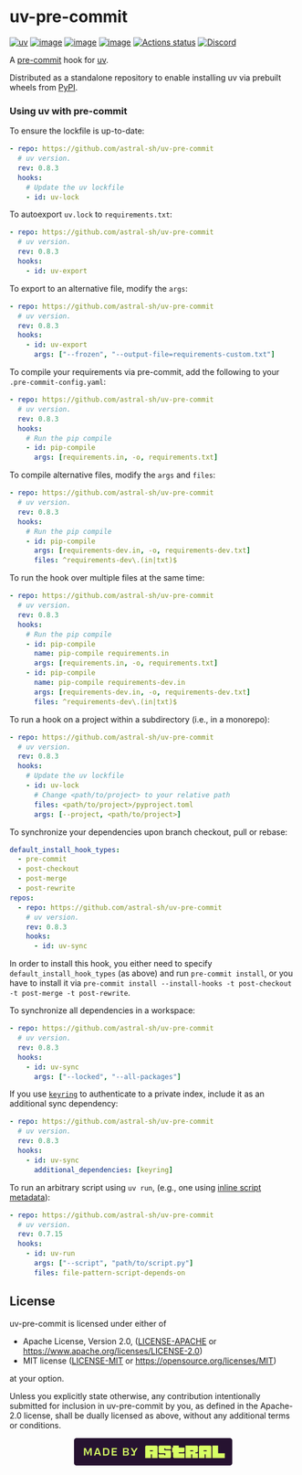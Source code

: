 # uv-pre-commit

[![uv](https://img.shields.io/endpoint?url=https://raw.githubusercontent.com/astral-sh/uv/main/assets/badge/v0.json)](https://github.com/astral-sh/uv)
[![image](https://img.shields.io/pypi/v/uv.svg)](https://pypi.python.org/pypi/uv)
[![image](https://img.shields.io/pypi/l/uv.svg)](https://pypi.python.org/pypi/uv)
[![image](https://img.shields.io/pypi/pyversions/uv.svg)](https://pypi.python.org/pypi/uv)
[![Actions status](https://github.com/astral-sh/uv-pre-commit/workflows/main/badge.svg)](https://github.com/astral-sh/uv-pre-commit/actions)
[![Discord](https://img.shields.io/badge/Discord-%235865F2.svg?logo=discord&logoColor=white)](https://discord.gg/astral-sh)

A [pre-commit](https://pre-commit.com/) hook for [uv](https://github.com/astral-sh/uv).

Distributed as a standalone repository to enable installing uv via prebuilt wheels from
[PyPI](https://pypi.org/project/uv/).

### Using uv with pre-commit


To ensure the lockfile is up-to-date:

```yaml
- repo: https://github.com/astral-sh/uv-pre-commit
  # uv version.
  rev: 0.8.3
  hooks:
    # Update the uv lockfile
    - id: uv-lock
```

To autoexport `uv.lock` to `requirements.txt`:

```yaml
- repo: https://github.com/astral-sh/uv-pre-commit
  # uv version.
  rev: 0.8.3
  hooks:
    - id: uv-export
```

To export to an alternative file, modify the `args`:

```yaml
- repo: https://github.com/astral-sh/uv-pre-commit
  # uv version.
  rev: 0.8.3
  hooks:
    - id: uv-export
      args: ["--frozen", "--output-file=requirements-custom.txt"]
```

To compile your requirements via pre-commit, add the following to your `.pre-commit-config.yaml`:

```yaml
- repo: https://github.com/astral-sh/uv-pre-commit
  # uv version.
  rev: 0.8.3
  hooks:
    # Run the pip compile
    - id: pip-compile
      args: [requirements.in, -o, requirements.txt]
```

To compile alternative files, modify the `args` and `files`:

```yaml
- repo: https://github.com/astral-sh/uv-pre-commit
  # uv version.
  rev: 0.8.3
  hooks:
    # Run the pip compile
    - id: pip-compile
      args: [requirements-dev.in, -o, requirements-dev.txt]
      files: ^requirements-dev\.(in|txt)$
```

To run the hook over multiple files at the same time:

```yaml
- repo: https://github.com/astral-sh/uv-pre-commit
  # uv version.
  rev: 0.8.3
  hooks:
    # Run the pip compile
    - id: pip-compile
      name: pip-compile requirements.in
      args: [requirements.in, -o, requirements.txt]
    - id: pip-compile
      name: pip-compile requirements-dev.in
      args: [requirements-dev.in, -o, requirements-dev.txt]
      files: ^requirements-dev\.(in|txt)$
```

To run a hook on a project within a subdirectory (i.e., in a monorepo):

```yaml
- repo: https://github.com/astral-sh/uv-pre-commit
  # uv version.
  rev: 0.8.3
  hooks:
    # Update the uv lockfile
    - id: uv-lock
      # Change <path/to/project> to your relative path
      files: <path/to/project>/pyproject.toml
      args: [--project, <path/to/project>]
```

To synchronize your dependencies upon branch checkout, pull or rebase:

```yaml
default_install_hook_types:
  - pre-commit
  - post-checkout
  - post-merge
  - post-rewrite
repos:
  - repo: https://github.com/astral-sh/uv-pre-commit
    # uv version.
    rev: 0.8.3
    hooks:
      - id: uv-sync
```

In order to install this hook, you either need to specify `default_install_hook_types` (as above) and run `pre-commit install`, 
or you have to install it via `pre-commit install --install-hooks -t post-checkout -t post-merge -t post-rewrite`.

To synchronize all dependencies in a workspace:

```yaml
- repo: https://github.com/astral-sh/uv-pre-commit
  # uv version.
  rev: 0.8.3
  hooks:
    - id: uv-sync
      args: ["--locked", "--all-packages"]
```

If you use [`keyring`](https://github.com/jaraco/keyring) to authenticate to a private index,
include it as an additional sync dependency:

```yaml
- repo: https://github.com/astral-sh/uv-pre-commit
  # uv version.
  rev: 0.8.3
  hooks:
    - id: uv-sync
      additional_dependencies: [keyring]
```

To run an arbitrary script using `uv run`, (e.g., one using [inline script
metadata](https://packaging.python.org/en/latest/specifications/inline-script-metadata/#inline-script-metadata)):

```yaml
- repo: https://github.com/astral-sh/uv-pre-commit
  # uv version.
  rev: 0.7.15
  hooks:
    - id: uv-run
      args: ["--script", "path/to/script.py"]
      files: file-pattern-script-depends-on
```


## License

uv-pre-commit is licensed under either of

- Apache License, Version 2.0, ([LICENSE-APACHE](LICENSE-APACHE) or <https://www.apache.org/licenses/LICENSE-2.0>)
- MIT license ([LICENSE-MIT](LICENSE-MIT) or <https://opensource.org/licenses/MIT>)

at your option.

Unless you explicitly state otherwise, any contribution intentionally submitted
for inclusion in uv-pre-commit by you, as defined in the Apache-2.0 license, shall be
dually licensed as above, without any additional terms or conditions.

<div align="center">
  <a target="_blank" href="https://astral.sh" style="background:none">
    <img src="https://raw.githubusercontent.com/astral-sh/ruff/main/assets/svg/Astral.svg">
  </a>
</div>
